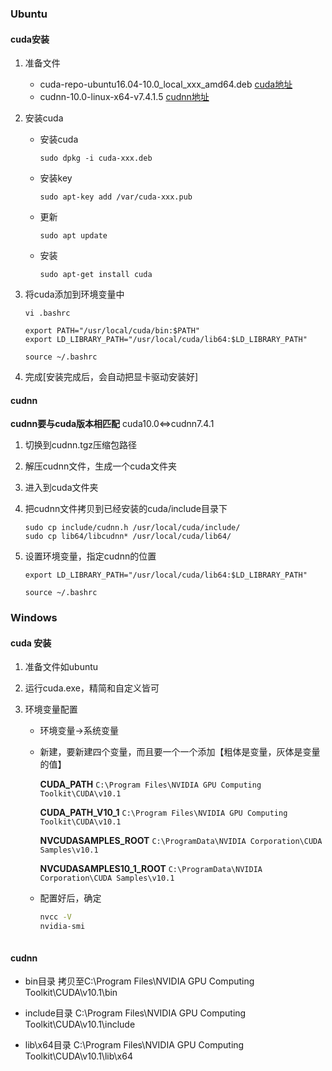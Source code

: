 ### Ubuntu

#### cuda安装

1. 准备文件
	- cuda-repo-ubuntu16.04-10.0_local_xxx_amd64.deb [cuda地址](https://developer.nvidia.com/cuda-toolkit-archive)
	- cudnn-10.0-linux-x64-v7.4.1.5 [cudnn地址](https://developer.nvidia.com/rdp/cudnn-archive)

2. 安装cuda
	- 安装cuda
        ```shell
        sudo dpkg -i cuda-xxx.deb
        ```
	     
	- 安装key
		
		```shell
		sudo apt-key add /var/cuda-xxx.pub
		```
	- 更新
	
		```shell
		sudo apt update
		```
	
	- 安装
		```shell
		sudo apt-get install cuda
		```
3. 将cuda添加到环境变量中
	```
	vi .bashrc
	```
	```
	export PATH="/usr/local/cuda/bin:$PATH"
	export LD_LIBRARY_PATH="/usr/local/cuda/lib64:$LD_LIBRARY_PATH"
	```
	```
	source ~/.bashrc
	```
4. 完成[安装完成后，会自动把显卡驱动安装好]

#### cudnn
**cudnn要与cuda版本相匹配** cuda10.0<=>cudnn7.4.1
1. 切换到cudnn.tgz压缩包路径

2. 解压cudnn文件，生成一个cuda文件夹

3. 进入到cuda文件夹

4. 把cudnn文件拷贝到已经安装的cuda/include目录下
	```
	sudo cp include/cudnn.h /usr/local/cuda/include/
	sudo cp lib64/libcudnn* /usr/local/cuda/lib64/
	```
	
5. 设置环境变量，指定cudnn的位置
	```
	export LD_LIBRARY_PATH="/usr/local/cuda/lib64:$LD_LIBRARY_PATH"
	```
	```
	source ~/.bashrc
	```
	
### Windows

#### cuda 安装

1. 准备文件如ubuntu

2. 运行cuda.exe，精简和自定义皆可

3. 环境变量配置

   - 环境变量->系统变量

   - 新建，要新建四个变量，而且要一个一个添加【粗体是变量，灰体是变量的值】

     **CUDA_PATH**
     `C:\Program Files\NVIDIA GPU Computing Toolkit\CUDA\v10.1`

     **CUDA_PATH_V10_1**
     `C:\Program Files\NVIDIA GPU Computing Toolkit\CUDA\v10.1`

     **NVCUDASAMPLES_ROOT**
     `C:\ProgramData\NVIDIA Corporation\CUDA Samples\v10.1`

     **NVCUDASAMPLES10_1_ROOT**
     `C:\ProgramData\NVIDIA Corporation\CUDA Samples\v10.1`

   - 配置好后，确定
   		```cmd
   		nvcc -V
   		nvidia-smi
   	```

#### cudnn


- bin目录 拷贝至C:\Program Files\NVIDIA GPU Computing Toolkit\CUDA\v10.1\bin

- include目录 C:\Program Files\NVIDIA GPU Computing Toolkit\CUDA\v10.1\include

- lib\x64目录 C:\Program Files\NVIDIA GPU Computing Toolkit\CUDA\v10.1\lib\x64

